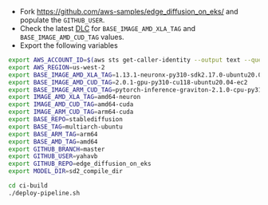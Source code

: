 
* Fork https://github.com/aws-samples/edge_diffusion_on_eks/ and populate the `GITHUB_USER`.
* Check the latest [DLC](https://github.com/aws/deep-learning-containers/blob/master/available_images.md) for `BASE_IMAGE_AMD_XLA_TAG` and `BASE_IMAGE_AMD_CUD_TAG` values.
* Export the following variables
```bash
export AWS_ACCOUNT_ID=$(aws sts get-caller-identity --output text --query Account)
export AWS_REGION=us-west-2
export BASE_IMAGE_AMD_XLA_TAG=1.13.1-neuronx-py310-sdk2.17.0-ubuntu20.04 
export BASE_IMAGE_AMD_CUD_TAG=2.0.1-gpu-py310-cu118-ubuntu20.04-ec2
export BASE_IMAGE_ARM_CUD_TAG=pytorch-inference-graviton-2.1.0-cpu-py310-ubuntu20.04-ec2
export IMAGE_AMD_XLA_TAG=amd64-neuron
export IMAGE_AMD_CUD_TAG=amd64-cuda
export IMAGE_ARM_CUD_TAG=arm64-cuda
export BASE_REPO=stablediffusion
export BASE_TAG=multiarch-ubuntu
export BASE_ARM_TAG=arm64
export BASE_AMD_TAG=amd64
export GITHUB_BRANCH=master
export GITHUB_USER=yahavb
export GITHUB_REPO=edge_diffusion_on_eks
export MODEL_DIR=sd2_compile_dir
```

```bash
cd ci-build
./deploy-pipeline.sh
```
